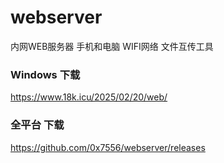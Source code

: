 # webserver
内网WEB服务器 手机和电脑 WIFI网络 文件互传工具

### Windows 下载
https://www.18k.icu/2025/02/20/web/

### 全平台 下载
https://github.com/0x7556/webserver/releases
